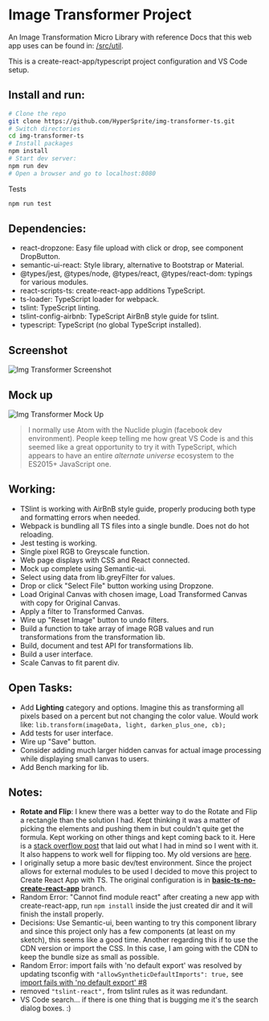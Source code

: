 # Image Transformer Project

An Image Transformation Micro Library with reference Docs that this web app uses can be found in: [/src/util](https://github.com/HyperSprite/img-transformer-ts/tree/master/src/util).

This is a create-react-app/typescript project configuration and VS Code setup.

## Install and run:

```bash
# Clone the repo
git clone https://github.com/HyperSprite/img-transformer-ts.git
# Switch directories
cd img-transformer-ts
# Install packages
npm install
# Start dev server:
npm run dev
# Open a browser and go to localhost:8080
```
Tests
```js
npm run test
```

## Dependencies:

* react-dropzone: Easy file upload with click or drop, see component DropButton.
* semantic-ui-react: Style library, alternative to Bootstrap or Material.
* @types/jest, @types/node, @types/react, @types/react-dom: typings for various modules.
* react-scripts-ts: create-react-app additions TypeScript.
* ts-loader: TypeScript loader for webpack.
* tslint: TypeScript linting.
* tslint-config-airbnb: TypeScript AirBnB style guide for tslint.
* typescript: TypeScript (no global TypeScript installed).

## Screenshot
![Img Transformer Screenshot](https://raw.githubusercontent.com/HyperSprite/img-transformer-ts/master/public/assets/img-transformer-in-action.png)

## Mock up
![Img Transformer Mock Up](https://raw.githubusercontent.com/HyperSprite/img-transformer-ts/master/public/assets/img-transformer-mockup.png)

> I normally use Atom with the Nuclide plugin (facebook dev environment). People keep telling me how great VS Code is and this seemed like a great opportunity to try it with TypeScript, which appears to have an entire *alternate universe* ecosystem to the ES2015+ JavaScript one.

## Working:

* TSlint is working with AirBnB style guide, properly producing both type and formatting errors when needed.
* Webpack is bundling all TS files into a single bundle. Does not do hot reloading.
* Jest testing is working.
* Single pixel RGB to Greyscale function.
* Web page displays with CSS and React connected.
* Mock up complete using Semantic-ui.
* Select using data from lib.greyFilter for values.
* Drop or click "Select File" button working using Dropzone.
* Load Original Canvas with chosen image, Load Transformed Canvas with copy for Original Canvas.
* Apply a filter to Transformed Canvas.
* Wire up "Reset Image" button to undo filters.
* Build a function to take array of image RGB values and run transformations from the transformation lib.
* Build, document and test API for transformations lib.
* Build a user interface.
* Scale Canvas to fit parent div.

## Open Tasks:

* Add **Lighting** category and options. Imagine this as transforming all pixels based on a percent but not changing the color value. Would work like: ```lib.transform(imageData, light, darken_plus_one, cb);```
* Add tests for user interface.
* Wire up "Save" button.
* Consider adding much larger hidden canvas for actual image processing while displaying small canvas to users.
* Add Bench marking for lib.

## Notes:

* **Rotate and Flip**: I knew there was a better way to do the Rotate and Flip a rectangle than the solution I had. Kept thinking it was a matter of picking the elements and pushing them in but couldn't quite get the formula. Kept working on other things and kept coming back to it. Here is a [stack overflow post](https://stackoverflow.com/questions/34440289/how-can-i-rotate-a-4x8-grid-represented-as-a-single-array-in-javascript) that laid out what I had in mind so I went with it. It also happens to work well for flipping too. My old versions are [here](https://github.com/HyperSprite/img-transformer-ts/blob/87e5f6e66d6ebaa3f9e03edbad293d6bfc5838c7/src/util/lib-transition.ts#L11).
* I originally setup a more basic dev/test environment. Since the project allows for external modules to be used I decided to move this project to Create React App with TS. The original configuration is in [**basic-ts-no-create-react-app**](https://github.com/HyperSprite/img-transformer-ts/tree/basic-ts-no-create-react-app) branch.
* Random Error: "Cannot find module react" after creating a new app with create-react-app, run ```npm install``` inside the just created dir and it will finish the install properly.
* Decisions: Use Semantic-ui, been wanting to try this component library and since this project only has a few components (at least on my sketch), this seems like a good time. Another regarding this if to use the CDN version or import the CSS. In this case, I am going with the CDN to keep the bundle size as small as possible.
* Random Error: import fails with 'no default export' was resolved by updating tsconfig with ```"allowSyntheticDefaultImports": true,``` see [import fails with 'no default export' #8](https://github.com/Microsoft/TypeScript-React-Starter/issues/8)
* removed ```"tslint-react",``` from tslint rules as it was redundant.
* VS Code search... if there is one thing that is bugging me it's the search dialog boxes. :)
